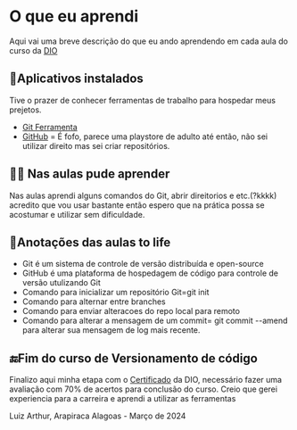 

# O que eu aprendi

Aqui vai uma breve descrição do que eu ando aprendendo em cada aula do curso da [DIO](https://www.dio.me/)


## 📁Aplicativos instalados
Tive o prazer de conhecer ferramentas de trabalho para hospedar meus prejetos.

- [Git Ferramenta](https://git-scm.com/)
- [GitHub](https://github.com/) = É fofo, parece uma playstore de adulto até então, não sei utilizar direito mas sei criar repositórios.
  


## 👨‍💻 Nas aulas pude aprender
Nas aulas aprendi alguns comandos do Git, abrir direitorios e etc.(?kkkk) acredito que vou usar bastante então espero que na prática possa se acostumar e utilizar sem dificuldade.

## 📝Anotações das aulas to life
- Git é um sistema de controle de versão distribuída e open-source
- GitHub é uma plataforma de hospedagem de código para controle de versão utulizando Git
- Comando para inicializar um repositório Git=git init
- Comando para alternar entre branches
- Comando para enviar alteracoes do repo local para remoto
- Comando para alterar a mensagem de um commit= git commit --amend para alterar sua mensagem de log mais recente.

## 🔚Fim do curso de Versionamento de código
 Finalizo aqui minha etapa com o [Certificado](https://drive.google.com/file/d/1ofrgpXCptqiZk8-KNyxyjpyZTyUBQAic/view?usp=sharing) da DIO, necessário fazer uma avaliação com 70% de acertos para conclusão do curso.
 Creio que gerei experiencia para a carreira e aprendi a utilizar as ferramentas

Luiz Arthur, Arapiraca Alagoas - Março de 2024
